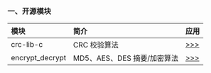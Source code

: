 ﻿<!-- +++
author = "XT"
comments = false
date  = "2023-02-25"
draft = false
share = false
image = ""
menu  = ""
slug  = ""
title = "开源软件模块仓库"
+++ -->

### 一、开源模块

| 模块      | 简介                         |  应用  |
| :-------- | :--------------------------- | :----  |
| crc-lib-c | CRC 校验算法                       | [>>>](./xt_readme/crc-lib-c_README.md) |
| encrypt_decrypt | MD5、AES、DES 摘要/加密算法  | [>>>](./xt_readme/encrypt_decrypt_README.md) |
